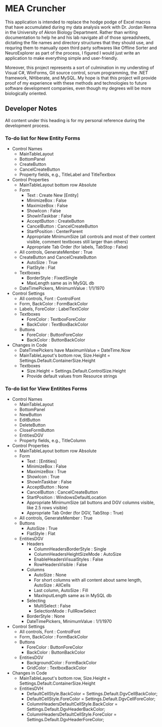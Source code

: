 ﻿# MEA Cruncher

This application is intended to replace the hodge podge of Excel macros that have accumulated during my data analysis work with Dr. Jordan Renna in the University of Akron Biology Department.
Rather than writing documentation to help he and his lab navigate all of those spreadsheets, dictating the file names and directory structures that they should use, and requring them to manually open third party softwares like
Offline Sorter and NeuroExplorer as part of the process, I figured I would just write an application to make everything simple and user-friendly.

Moreover, this project represents a sort of culmination in my understing of Visual C#, WinForms, Git source control, scrum programming, the .NET framework, NHiberate, and MySQL.  My hope is that this project will provide proof of my experience
with these methods and technologies to future software development companies, even though my degrees will be more biologically oriented.

## Developer Notes

All content under this heading is for my personal reference during the development process.

### To-do list for New Entity Forms

* Control Names
	* MainTableLayout
	* BottomPanel
	* CreateButton
	* CancelCreateButton
	* Property fields, e.g., TitleLabel and TitleTextbox
* Control Properties
	* MainTableLayout bottom row Absolute
	* Form 
		* Text : Create New [Entity]
		* MinimizeBox : False
		* MaximizeBox : False
		* ShowIcon : False
		* ShowInTaskbar : False
		* AcceptButton : CreateButton
		* CancelButton : CancelCreateButton
		* StartPosition : CenterParent
		* Appropriate MinimumSize (all controls and most of their content visible, comment textboxes still larger than others)
		* Appropriate Tab Order (for labels, TabStop : False)
	* All controls, GenerateMember : True
	* CreateButton and CancelCreateButton
		* AutoSize : True
		* FlatStyle : Flat
	* Textboxes
		* BorderStyle : FixedSingle
		* MaxLength same as in MySQL db
	* DateTimePickers, MinimumValue : 1/1/1970 
* Control Settings
	* All controls, Font : ControlFont
	* Form, BackColor : FormBackColor
	* Labels, ForeColor : LabelTextColor
	* Textboxes
		* ForeColor : TextboxForeColor
		* BackColor : TextBoxBackColor
	* Buttons
		* ForeColor : ButtonForeColor
		* BackColor : ButtonBackColor
* Changes in Code
	* DateTimePickers have MaximumValue = DateTime.Now
	* MainTableLayout's bottom row, Size.Height = Settings.Default.ContainerSize.Height
	* Textboxes
		* Size.Height = Settings.Default.ControlSize.Height
		* Provide default values from Resource strings

### To-do list for View Entitites Forms

* Control Names
	* MainTableLayout
	* BottomPanel
	* NewButton
	* EditButton
	* DeleteButton
	* CloseFormButton
	* EntitiesDGV
	* Property fields, e.g., TitleColumn
* Control Properties
	* MainTableLayout bottom row Absolute
	* Form 
		* Text : [Entities]
		* MinimizeBox : False
		* MaximizeBox : True
		* ShowIcon : True
		* ShowInTaskbar : False
		* AcceptButton : None
		* CancelButton : CancelCreateButton
		* StartPosition : WindowsDefaultLocation
		* Appropriate MinimumSize (all buttons and DGV columns visible, like 2.5 rows visible)
		* Appropriate Tab Order (for DGV, TabStop : True)
	* All controls, GenerateMember : True
	* Buttons
		* AutoSize : True
		* FlatStyle : Flat
	* EntitiesDGV
		* Headers
			* ColumnHeadersBorderStyle : Single
			* ColumnHeadersHeightSizeMode : AutoSize
			* EnableHeadersVisualStyles : False
			* RowHeadersVisible : False
		* Columns
			* AutoSize : None
			* For short columns with all content about same length, AutoSize : AllCells
			* Last column, AutoSize : Fill
			* MaxInputLength same as in MySQL db
		* Selecting
			* MultiSelect : False
			* SelectionMode : FullRowSelect
		* BorderStyle : None
		* DateTimePickers, MinimumValue : 1/1/1970 
* Control Settings
	* All controls, Font : ControlFont
	* Form, BackColor : FormBackColor
	* Buttons
		* ForeColor : ButtonForeColor
		* BackColor : ButtonBackColor
	* EntitiesDGV
		* BackgroundColor : FormBackColor
		* GridColor : TextboxBackColor
* Changes in Code
	* MainTableLayout's bottom row, Size.Height = Settings.Default.ContainerSize.Height
	* EntitiesDVH
		* DefaultCellStyle.BackColor = Settings.Default.DgvCellBackColor;
        * DefaultCellStyle.ForeColor = Settings.Default.DgvCellForeColor;
        * ColumnHeadersDefaultCellStyle.BackColor = Settings.Default.DgvHeaderBackColor;
        * ColumnHeadersDefaultCellStyle.ForeColor = Settings.Default.DgvHeaderForeColor;
